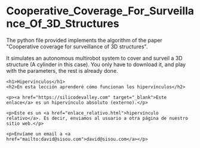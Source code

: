 # Cooperative_Coverage_For_Surveillance_Of_3D_Structures

The python file provided implements the algorithm of the paper "Cooperative coverage for surveillance of 3D structures".

It simulates an autonomous multirobot system to cover and surveil a 3D structure (A cylinder in this case).
You only have to download it, and play with the parameters, the rest is already done.

<!DOCTYPE html>
<html>
<head>
	<meta charset="utf-8">
	<title>Aprendiendo sobre hipervínculos</title>
</head>
<body>

	<h1>Hipervínculos</h1>
	<h2>En esta lección aprenderé cómo funcionan los hipervínculos</h2>

	<p><a href="https://silicodevalley.com" target="_blank">Este enlace</a> es un hipervínculo absoluto (externo).</p>

	<p>Este es un <a href="enlace_relativo.html">hipervínculo relativo</a>. Es decir, enviamos al usuario a otra página de nuestro sitio web.</p>

	<p>Envíame un email a <a href="mailto:david@sisou.com">david@sisou.com</a></p>
</body>
</html>
